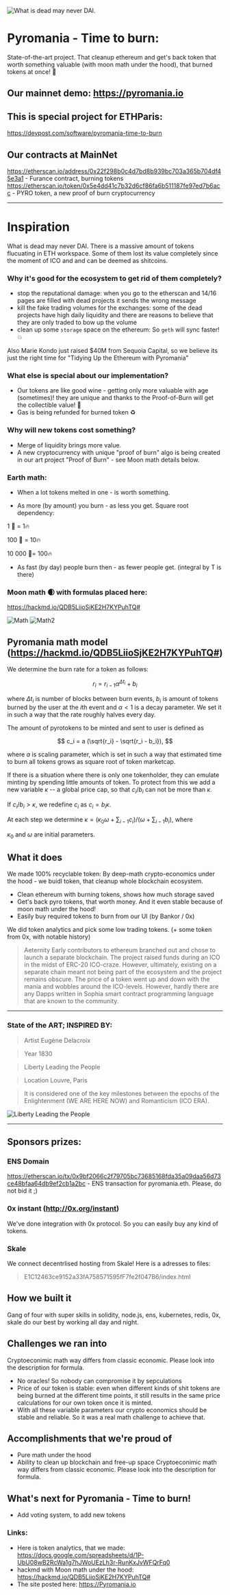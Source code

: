 ![What is dead may never DAI.
](https://github.com/zdai-io/Pyromania-ETHParis/blob/master/img/logo_pure_time_moto.jpg?raw=true "What is dead may never DAI.
")

# Pyromania - Time to burn:

State-of-the-art project. 
That cleanup ethereum and get's back token that worth something valuable (with moon math under the hood), that burned tokens at once! 🙂


## Our mainnet demo: https://pyromania.io

## This is special project for ETHParis:
https://devpost.com/software/pyromania-time-to-burn

## Our contracts at MainNet
https://etherscan.io/address/0x22f298b0c4d7bd8b939bc703a365b704df45e3a1 - Furance contract, burning tokens
https://etherscan.io/token/0x5e4dd41c7b32d6cf86fa6b511187fe97ed7b6acc - PYRO token, a new proof of burn cryptocurrency


---
# Inspiration

What is dead may never DAI. There is a massive amount of tokens flucuating in ETH workspace. Some of them lost its value completely since the moment of ICO and and can be deemed as shitcoins.

### Why it's good for the ecosystem to get rid of them completely?
- stop the reputational damage: when you go to the etherscan and 14/16 pages are filled with dead projects it sends the wrong message
- kill the fake trading volumes for the exchanges: some of the dead projects have high daily liquidity and there are reasons to believe that they are only traded to bow up the volume
- clean up some `storage` space on the ethereum: So `geth` will sync faster! 💥

Also Marie Kondo just raised $40M from Sequoia Capital, so we believe its just the right time for "Tidying Up the Ethereum with Pyromania"

### What else is special about our implementation?

- Our tokens are like good wine - getting only more valuable with age (sometimes)! they are unique and thanks to the Proof-of-Burn will get the collectible value! 🏺
- Gas is being refunded for burned token ♻️

### Why will new tokens cost something?

- Merge of liquidity brings more value.
- A new cryptocurrency with unique "proof of burn" algo is being created in our art project "Proof of Burn" - see Moon math details below.

### Earth math:

- When a lot tokens melted in one - is worth something.

- As more (by amount) you burn - as less you get.
Square root dependency:

1 🧸  = 1🔥

100 🧸 = 10🔥

10 000 🧸= 100🔥


- As fast (by day) people burn then - as fewer people get. (integral by T is there)

### Moon math 🌒 with formulas placed here:
 https://hackmd.io/QDB5LiioSjKE2H7KYPuhTQ#

![Math](https://github.com/zdai-io/Pyromania-ETHParis/blob/master/img/math2.png?raw=true "Math1")
![Math2](https://github.com/zdai-io/Pyromania-ETHParis/blob/master/img/math1.png?raw=true "Math2")



## Pyromania math model (https://hackmd.io/QDB5LiioSjKE2H7KYPuhTQ#)

We determine the burn rate for a token as follows:

$$ r_i = r_{i-1} \alpha^{\Delta t_i} + b_i$$

where $\Delta t_i$ is number of blocks between burn events, $b_i$ is amount of tokens burned by the user at the $i$th event and $\alpha \lt 1$ is a decay parameter. We set it in such a way that the rate roughly halves every day.

The amount of pyrotokens to be minted and sent to user is defined as

$$ c_i = a (\sqrt{r_i} - \sqrt{r_i - b_i}), $$

where $a$ is scaling parameter, which is set in such a way that estimated time to burn all tokens grows as square root of token marketcap.

If there is a situation where there is only one tokenholder, they can emulate minting by spending little amounts of token. To protect from this we add a new variable $\kappa$ -- a global price cap, so that $c_i/b_i$ can not be more than $\kappa$.

If $c_i/b_i > \kappa$, we redefine $c_i$ as $c_i = b_i\kappa$.

At each step we determine $\kappa = (\kappa_0 \omega + \sum_{i-1} c_i)/(\omega + \sum_{i-1} b_i)$, where

$\kappa_0$ and $\omega$ are initial parameters.

## What it does

We made 100% recyclable token: By deep-math crypto-economics under the hood - we buidl token, that cleanup whole blockchain ecosystem.

- Clean ethereum with burning tokens, shows how much storage saved
- Get's back pyro tokens, that worth money. And it even stable because of moon math under the hood!
- Easily buy required tokens to burn from our UI (by Bankor / 0x)


We did token analytics and pick some low trading tokens. (+ some token from 0x, with notable history)

> Aeternity
> Early contributors to ethereum branched out and chose to launch a separate blockchain. The project raised funds during an ICO in the midst of ERC-20 ICO-craze. However, ultimately, existing on a separate chain meant not being part of the ecosystem and the project remains obscure. The price of a token went up and down with the mania and wobbles around the ICO-levels. However, hardly there are any Dapps written in Sophia smart contract programming language that are known to the community.


---

### State of the ART; INSPIRED BY:


>Artist Eugène Delacroix

>Year 1830

>Liberty Leading the People

>Location Louvre, Paris

>It is considered one of the key milestones between the epochs of the Enlightenment (WE ARE HERE NOW) and Romanticism (ICO ERA).

![Liberty Leading the People](https://github.com/zdai-io/Pyromania-ETHParis/blob/master/img/Liberty%20Leading%20the%20People_chart.jpg?raw=true "Liberty Leading the People
")

---

## Sponsors prizes:

### ENS Domain
https://etherscan.io/tx/0x9bf2066c2f79705bc73685168fda35a09daa56d73ce48bfaa64db9ef2cb1a2bc - ENS transaction for pyromania.eth. Please, do not bid it ;)

### 0x instant (http://0x.org/instant)
We've done integration with 0x protocol. So you can easily buy any kind of tokens.

### Skale
We connect decentrlised hosting from Skale!
Here is a adresses to files:

> E1C12463ce9152a33fA758571595fF7fe2f047B6/index.html


## How we built it

Gang of four with super skills in solidity, node.js, ens, kubernetes, redis, 0x, skale do our best by working all day and night.

## Challenges we ran into

Cryptoeconimic math way differs from classic economic. Please look into the description for formula.

- No oracles! So nobody can compromise it by sepculations
- Price of our token is stable: even when different kinds of shit tokens are being burned at the different time points, it still results in the same price calculations for our own token once it is minted.
- With all these variable parameters our crypto economics should be stable and reliable. So it was a real math challenge to achieve that.

## Accomplishments that we're proud of

- Pure math under the hood
- Ability to clean up blockchain and free-up space
Cryptoeconimic math way differs from classic economic. Please look into the description for formula.



## What's next for Pyromania - Time to burn!

- Add voting system, to add new tokens

### Links:
- Here is token analytics, that we made: https://docs.google.com/spreadsheets/d/1P-UbU08wB2RcWa1g7hJWoUEzLh3r-RunKxJvWFQrFq0
- hackmd with Moon math under the hood: https://hackmd.io/QDB5LiioSjKE2H7KYPuhTQ#
- The site posted here: https://Pyromania.io
